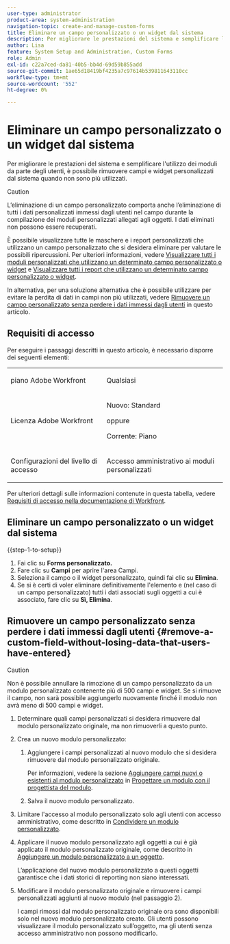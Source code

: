 ```yaml
---
user-type: administrator
product-area: system-administration
navigation-topic: create-and-manage-custom-forms
title: Eliminare un campo personalizzato o un widget dal sistema
description: Per migliorare le prestazioni del sistema e semplificare l'utilizzo dei moduli da parte degli utenti, è possibile rimuovere campi e widget personalizzati dal sistema quando non sono più utilizzati.
author: Lisa
feature: System Setup and Administration, Custom Forms
role: Admin
exl-id: c22a7ced-da81-40b5-bb4d-69d59b855add
source-git-commit: 1ae65d18419bf4235a7c97614b539811643110cc
workflow-type: tm+mt
source-wordcount: '552'
ht-degree: 0%

---
```


# Eliminare un campo personalizzato o un widget dal sistema

Per migliorare le prestazioni del sistema e semplificare l&#39;utilizzo dei moduli da parte degli utenti, è possibile rimuovere campi e widget personalizzati dal sistema quando non sono più utilizzati.

>[!CAUTION]
>
>L’eliminazione di un campo personalizzato comporta anche l’eliminazione di tutti i dati personalizzati immessi dagli utenti nel campo durante la compilazione dei moduli personalizzati allegati agli oggetti. I dati eliminati non possono essere recuperati.
>
>È possibile visualizzare tutte le maschere e i report personalizzati che utilizzano un campo personalizzato che si desidera eliminare per valutare le possibili ripercussioni. Per ulteriori informazioni, vedere [Visualizzare tutti i moduli personalizzati che utilizzano un determinato campo personalizzato o widget](../../../administration-and-setup/customize-workfront/create-manage-custom-forms/view-all-custom-forms-that-use-a-particular-custom-field.md) e [Visualizzare tutti i report che utilizzano un determinato campo personalizzato o widget](../../../administration-and-setup/customize-workfront/create-manage-custom-forms/view-all-reports-that-use-a-particular-custom-field.md).
>
>In alternativa, per una soluzione alternativa che è possibile utilizzare per evitare la perdita di dati in campi non più utilizzati, vedere [Rimuovere un campo personalizzato senza perdere i dati immessi dagli utenti](#remove-a-custom-field-without-losing-data-that-users-have-entered) in questo articolo.

## Requisiti di accesso

Per eseguire i passaggi descritti in questo articolo, è necessario disporre dei seguenti elementi:

<table style="table-layout:auto"> 
 <col> 
 <col> 
 <tbody> 
  <tr data-mc-conditions=""> 
   <td role="rowheader"> <p>piano Adobe Workfront</p> </td> 
   <td>Qualsiasi</td> 
  </tr> 
  <tr> 
   <td role="rowheader">Licenza Adobe Workfront</td> 
   <td>
   <p>Nuovo: Standard</p>
   <p>oppure</p>
   <p>Corrente: Piano</p></td>
  </tr> 
  <tr data-mc-conditions=""> 
   <td role="rowheader">Configurazioni del livello di accesso</td> 
   <td> <p>Accesso amministrativo ai moduli personalizzati</p> </td> 
  </tr> 
 </tbody> 
</table>

Per ulteriori dettagli sulle informazioni contenute in questa tabella, vedere [Requisiti di accesso nella documentazione di Workfront](/help/quicksilver/administration-and-setup/add-users/access-levels-and-object-permissions/access-level-requirements-in-documentation.md).

## Eliminare un campo personalizzato o un widget dal sistema

{{step-1-to-setup}}

1. Fai clic su **Forms personalizzato.**
1. Fare clic su **Campi** per aprire l&#39;area Campi.
1. Seleziona il campo o il widget personalizzato, quindi fai clic su **Elimina**.
1. Se si è certi di voler eliminare definitivamente l&#39;elemento e (nel caso di un campo personalizzato) tutti i dati associati sugli oggetti a cui è associato, fare clic su **Sì, Elimina**.

## Rimuovere un campo personalizzato senza perdere i dati immessi dagli utenti {#remove-a-custom-field-without-losing-data-that-users-have-entered}

>[!CAUTION]
>
>Non è possibile annullare la rimozione di un campo personalizzato da un modulo personalizzato contenente più di 500 campi e widget. Se si rimuove il campo, non sarà possibile aggiungerlo nuovamente finché il modulo non avrà meno di 500 campi e widget.

1. Determinare quali campi personalizzati si desidera rimuovere dal modulo personalizzato originale, ma non rimuoverli a questo punto.
1. Crea un nuovo modulo personalizzato:

   1. Aggiungere i campi personalizzati al nuovo modulo che si desidera rimuovere dal modulo personalizzato originale.

      Per informazioni, vedere la sezione [Aggiungere campi nuovi o esistenti al modulo personalizzato](/help/quicksilver/administration-and-setup/customize-workfront/create-manage-custom-forms/form-designer/design-a-form/design-a-form.md#add-new-or-existing-fields-to-your-custom-form) in [Progettare un modulo con il progettista del modulo](/help/quicksilver/administration-and-setup/customize-workfront/create-manage-custom-forms/form-designer/design-a-form/design-a-form.md).

   1. Salva il nuovo modulo personalizzato.

1. Limitare l&#39;accesso al modulo personalizzato solo agli utenti con accesso amministrativo, come descritto in [Condividere un modulo personalizzato](../../../administration-and-setup/customize-workfront/create-manage-custom-forms/share-access-to-a-custom-form.md).
1. Applicare il nuovo modulo personalizzato agli oggetti a cui è già applicato il modulo personalizzato originale, come descritto in [Aggiungere un modulo personalizzato a un oggetto](../../../workfront-basics/work-with-custom-forms/add-a-custom-form-to-an-object.md).

   L’applicazione del nuovo modulo personalizzato a questi oggetti garantisce che i dati storici di reporting non siano interessati.

1. Modificare il modulo personalizzato originale e rimuovere i campi personalizzati aggiunti al nuovo modulo (nel passaggio 2).

   I campi rimossi dal modulo personalizzato originale ora sono disponibili solo nel nuovo modulo personalizzato creato. Gli utenti possono visualizzare il modulo personalizzato sull’oggetto, ma gli utenti senza accesso amministrativo non possono modificarlo.
